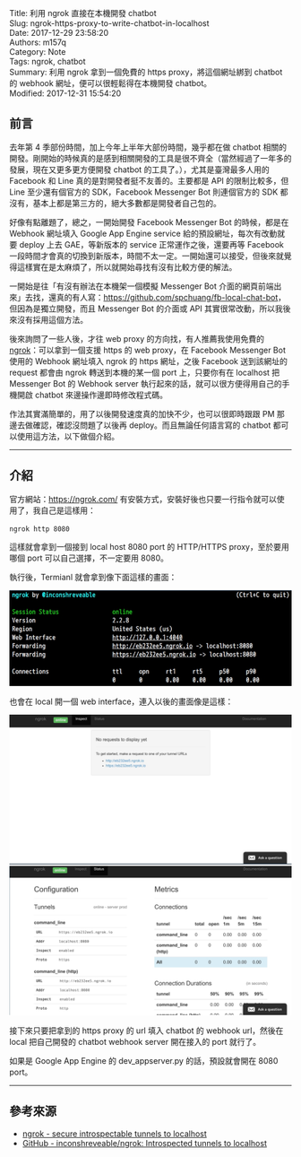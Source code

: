 Title: 利用 ngrok 直接在本機開發 chatbot  
Slug: ngrok-https-proxy-to-write-chatbot-in-localhost  
Date: 2017-12-29 23:58:20  
Authors: m157q  
Category: Note  
Tags: ngrok, chatbot  
Summary: 利用 ngrok 拿到一個免費的 https proxy，將這個網址綁到 chatbot 的 webhook 網址，便可以很輕鬆得在本機開發 chatbot。  
Modified: 2017-12-31 15:54:20  
  
  
## 前言  
  
去年第 4 季部份時間，加上今年上半年大部份時間，幾乎都在做 chatbot 相關的開發。剛開始的時候真的是感到相關開發的工具是很不齊全（當然經過了一年多的發展，現在又更多更方便開發 chatbot 的工具了。），尤其是臺灣最多人用的 Facebook 和 Line 真的是對開發者挺不友善的。主要都是 API 的限制比較多，但 Line 至少還有個官方的 SDK，Facebook Messenger Bot 則連個官方的 SDK 都沒有，基本上都是第三方的，絕大多數都是開發者自己包的。  
  
好像有點離題了，總之，一開始開發 Facebook Messenger Bot 的時候，都是在 Webhook 網址填入 Google App Engine service 給的預設網址，每次有改動就要 deploy 上去 GAE，等新版本的 service 正常運作之後，還要再等 Facebook 一段時間才會真的切換到新版本，時間不太一定。一開始還可以接受，但後來就覺得這樣實在是太麻煩了，所以就開始尋找有沒有比較方便的解法。  
  
一開始是往「有沒有辦法在本機架一個模擬 Messenger Bot 介面的網頁前端出來」去找，還真的有人寫：<https://github.com/spchuang/fb-local-chat-bot>，但因為是獨立開發，而且 Messenger Bot 的介面或 API 其實很常改動，所以我後來沒有採用這個方法。  
  
後來詢問了一些人後，才往 web proxy 的方向找，有人推薦我使用免費的 [ngrok](https://ngrok.com/)：可以拿到一個支援 https 的 web proxy，在 Facebook Messenger Bot 使用的 Webhook 網址填入 ngrok 的 https 網址，之後 Facebook 送到該網址的 request 都會由 ngrok 轉送到本機的某一個 port 上，只要你有在 localhost 把 Messenger Bot 的 Webhook server 執行起來的話，就可以很方便得用自己的手機開啟 chatbot 來邊操作邊即時修改程式碼。  
  
作法其實滿簡單的，用了以後開發速度真的加快不少，也可以很即時跟跟 PM 那邊去做確認，確認沒問題了以後再 deploy。而且無論任何語言寫的 chatbot 都可以使用這方法，以下做個介紹。  
  
---  
  
## 介紹  
  
官方網站：<https://ngrok.com/> 有安裝方式，安裝好後也只要一行指令就可以使用了，我自己是這樣用：  
  
`ngrok http 8080`  
  
這樣就會拿到一個接到 local host 8080 port 的 HTTP/HTTPS proxy，至於要用哪個 port 可以自己選擇，不一定要用 8080。  
  
執行後，Termianl 就會拿到像下面這樣的畫面：  
  
![ngrok cli](/files/ngrok-https-proxy-to-write-chatbot-in-localhost/ngrok-cli.jpg)  
  
也會在 local 開一個 web interface，連入以後的畫面像是這樣：  
  
![ngrok web admin 1](/files/ngrok-https-proxy-to-write-chatbot-in-localhost/ngrok-web-admin-1.jpg)  
![ngrok web admin 2](/files/ngrok-https-proxy-to-write-chatbot-in-localhost/ngrok-web-admin-2.jpg)  
  
接下來只要把拿到的 https proxy 的 url 填入 chatbot 的 webhook url，然後在 local 把自己開發的 chatbot webhook server 開在接入的 port 就行了。  
  
如果是 Google App Engine 的 dev_appserver.py 的話，預設就會開在 8080 port。  
  
---  
  
## 參考來源  
  
+ [ngrok - secure introspectable tunnels to localhost](https://ngrok.com/)  
+ [GitHub - inconshreveable/ngrok: Introspected tunnels to localhost](https://github.com/inconshreveable/ngrok)  
